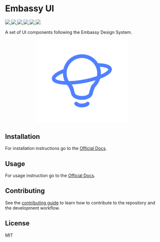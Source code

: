 # Embassy UI

<p>
	<a href="https://www.npmjs.com/package/@amalgamaco/embassy-ui" alt="NPM">
		<img src="https://img.shields.io/npm/v/@amalgamaco/embassy-ui" />
	</a>
	<a href="https://sonarqube.amalgama.co/dashboard?id=embassy-ui" alt="Quality Gate Status">
		<img src="https://sonarqube.amalgama.co/api/project_badges/measure?project=embassy-ui&metric=alert_status&token=sqb_862574b7bd28350424837da103f54af9ccb14f20" />
	</a>
	<a href="https://sonarqube.amalgama.co/dashboard?id=embassy-ui" alt="Maintainability">
		<img src="https://sonarqube.amalgama.co/api/project_badges/measure?project=embassy-ui&metric=sqale_rating&token=sqb_862574b7bd28350424837da103f54af9ccb14f20" />
	</a>
	<a href="https://sonarqube.amalgama.co/dashboard?id=embassy-ui" alt="Reliability Rating">
		<img src="https://sonarqube.amalgama.co/api/project_badges/measure?project=embassy-ui&metric=reliability_rating&token=sqb_862574b7bd28350424837da103f54af9ccb14f20" />
	</a>
	<a href="https://sonarqube.amalgama.co/dashboard?id=embassy-ui" alt="Security Rating">
		<img src="https://sonarqube.amalgama.co/api/project_badges/measure?project=embassy-ui&metric=security_rating&token=sqb_862574b7bd28350424837da103f54af9ccb14f20" />
	</a>
	<a href="https://sonarqube.amalgama.co/dashboard?id=embassy-ui" alt="Coverage">
		<img src="https://sonarqube.amalgama.co/api/project_badges/measure?project=embassy-ui&metric=coverage&token=sqb_862574b7bd28350424837da103f54af9ccb14f20" />
	</a>
</p>

A set of UI components following the Embassy Design System.

<p align="center">
	<img src="./docs/static/img/logo.svg" alt="Embassy UI Log" width="300" />
</p>

## Installation

For installation instructions go to the [Official Docs](https://embassy-ui.amalgama.co/docs/getting_started/installation).

## Usage

For usage instruction go to the [Official Docs](https://embassy-ui.amalgama.co/docs/getting_started/overview).

## Contributing

See the [contributing guide](CONTRIBUTING.md) to learn how to contribute to the repository and the development workflow.

## License

MIT
